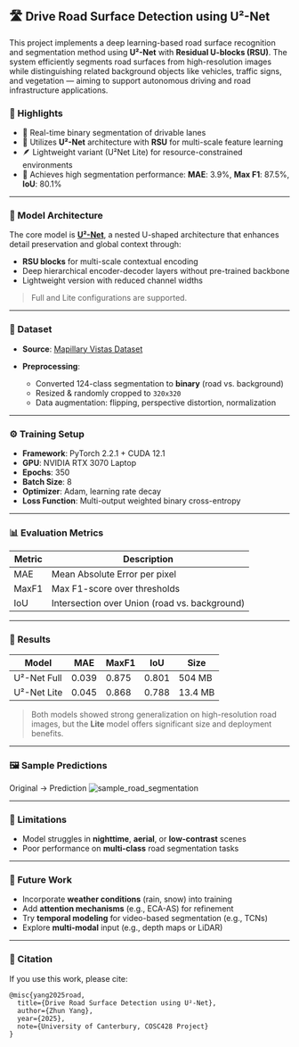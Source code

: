 ## 🛣️ Drive Road Surface Detection using U²-Net

This project implements a deep learning-based road surface recognition and segmentation method using **U²-Net** with **Residual U-blocks (RSU)**. The system efficiently segments road surfaces from high-resolution images while distinguishing related background objects like vehicles, traffic signs, and vegetation — aiming to support autonomous driving and road infrastructure applications.

### 📌 Highlights

* 🚗 Real-time binary segmentation of drivable lanes
* 🧠 Utilizes **U²-Net** architecture with **RSU** for multi-scale feature learning
* 🪶 Lightweight variant (U²Net Lite) for resource-constrained environments
* 🎯 Achieves high segmentation performance:
  **MAE**: 3.9%, **Max F1**: 87.5%, **IoU**: 80.1%

---

### 🧠 Model Architecture

The core model is [**U²-Net**](https://doi.org/10.1016/j.patcog.2020.107404), a nested U-shaped architecture that enhances detail preservation and global context through:

* **RSU blocks** for multi-scale contextual encoding
* Deep hierarchical encoder-decoder layers without pre-trained backbone
* Lightweight version with reduced channel widths

> Full and Lite configurations are supported.

---

### 📁 Dataset

* **Source**: [Mapillary Vistas Dataset](https://www.mapillary.com/dataset/vistas)
* **Preprocessing**:

  * Converted 124-class segmentation to **binary** (road vs. background)
  * Resized & randomly cropped to `320x320`
  * Data augmentation: flipping, perspective distortion, normalization

---

### ⚙️ Training Setup

* **Framework**: PyTorch 2.2.1 + CUDA 12.1
* **GPU**: NVIDIA RTX 3070 Laptop
* **Epochs**: 350
* **Batch Size**: 8
* **Optimizer**: Adam, learning rate decay
* **Loss Function**: Multi-output weighted binary cross-entropy

---

### 📊 Evaluation Metrics

| Metric | Description                                   |
| ------ | --------------------------------------------- |
| MAE    | Mean Absolute Error per pixel                 |
| MaxF1  | Max F1-score over thresholds                  |
| IoU    | Intersection over Union (road vs. background) |

---

### 🏁 Results

| Model       | MAE   | MaxF1 | IoU   | Size    |
| ----------- | ----- | ----- | ----- | ------- |
| U²-Net Full | 0.039 | 0.875 | 0.801 | 504 MB  |
| U²-Net Lite | 0.045 | 0.868 | 0.788 | 13.4 MB |

> Both models showed strong generalization on high-resolution road images, but the **Lite** model offers significant size and deployment benefits.

---

### 🖼️ Sample Predictions

Original → Prediction
![sample\_road\_segmentation](path/to/your/image.png)

---

### 🚧 Limitations

* Model struggles in **nighttime**, **aerial**, or **low-contrast** scenes
* Poor performance on **multi-class** road segmentation tasks

---

### 🔭 Future Work

* Incorporate **weather conditions** (rain, snow) into training
* Add **attention mechanisms** (e.g., ECA-AS) for refinement
* Try **temporal modeling** for video-based segmentation (e.g., TCNs)
* Explore **multi-modal** input (e.g., depth maps or LiDAR)

---

### 📎 Citation

If you use this work, please cite:

```
@misc{yang2025road,
  title={Drive Road Surface Detection using U²-Net},
  author={Zhun Yang},
  year={2025},
  note={University of Canterbury, COSC428 Project}
}
